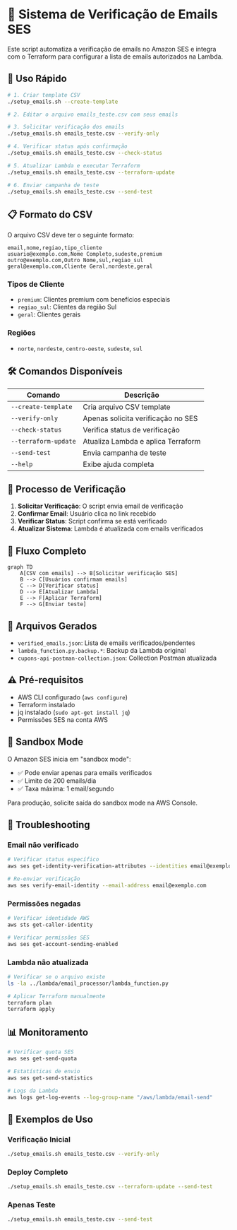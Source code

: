 # 📧 Sistema de Verificação de Emails SES

Este script automatiza a verificação de emails no Amazon SES e integra com o Terraform para configurar a lista de emails autorizados na Lambda.

## 🚀 Uso Rápido

```bash
# 1. Criar template CSV
./setup_emails.sh --create-template

# 2. Editar o arquivo emails_teste.csv com seus emails

# 3. Solicitar verificação dos emails
./setup_emails.sh emails_teste.csv --verify-only

# 4. Verificar status após confirmação
./setup_emails.sh emails_teste.csv --check-status

# 5. Atualizar Lambda e executar Terraform
./setup_emails.sh emails_teste.csv --terraform-update

# 6. Enviar campanha de teste
./setup_emails.sh emails_teste.csv --send-test
```

## 📋 Formato do CSV

O arquivo CSV deve ter o seguinte formato:

```csv
email,nome,regiao,tipo_cliente
usuario@exemplo.com,Nome Completo,sudeste,premium
outro@exemplo.com,Outro Nome,sul,regiao_sul
geral@exemplo.com,Cliente Geral,nordeste,geral
```

### Tipos de Cliente

- `premium`: Clientes premium com benefícios especiais
- `regiao_sul`: Clientes da região Sul
- `geral`: Clientes gerais

### Regiões

- `norte`, `nordeste`, `centro-oeste`, `sudeste`, `sul`

## 🛠️ Comandos Disponíveis

| Comando | Descrição |
|---------|-----------|
| `--create-template` | Cria arquivo CSV template |
| `--verify-only` | Apenas solicita verificação no SES |
| `--check-status` | Verifica status de verificação |
| `--terraform-update` | Atualiza Lambda e aplica Terraform |
| `--send-test` | Envia campanha de teste |
| `--help` | Exibe ajuda completa |

## 📧 Processo de Verificação

1. **Solicitar Verificação**: O script envia email de verificação
2. **Confirmar Email**: Usuário clica no link recebido
3. **Verificar Status**: Script confirma se está verificado
4. **Atualizar Sistema**: Lambda é atualizada com emails verificados

## 🔄 Fluxo Completo

```mermaid
graph TD
    A[CSV com emails] --> B[Solicitar verificação SES]
    B --> C[Usuários confirmam emails]
    C --> D[Verificar status]
    D --> E[Atualizar Lambda]
    E --> F[Aplicar Terraform]
    F --> G[Enviar teste]
```

## 📁 Arquivos Gerados

- `verified_emails.json`: Lista de emails verificados/pendentes
- `lambda_function.py.backup.*`: Backup da Lambda original
- `cupons-api-postman-collection.json`: Collection Postman atualizada

## ⚠️ Pré-requisitos

- AWS CLI configurado (`aws configure`)
- Terraform instalado
- jq instalado (`sudo apt-get install jq`)
- Permissões SES na conta AWS

## 🔐 Sandbox Mode

O Amazon SES inicia em "sandbox mode":
- ✅ Pode enviar apenas para emails verificados
- ✅ Limite de 200 emails/dia
- ✅ Taxa máxima: 1 email/segundo

Para produção, solicite saída do sandbox mode na AWS Console.

## 🚨 Troubleshooting

### Email não verificado
```bash
# Verificar status específico
aws ses get-identity-verification-attributes --identities email@exemplo.com

# Re-enviar verificação
aws ses verify-email-identity --email-address email@exemplo.com
```

### Permissões negadas
```bash
# Verificar identidade AWS
aws sts get-caller-identity

# Verificar permissões SES
aws ses get-account-sending-enabled
```

### Lambda não atualizada
```bash
# Verificar se o arquivo existe
ls -la ../lambda/email_processor/lambda_function.py

# Aplicar Terraform manualmente
terraform plan
terraform apply
```

## 📊 Monitoramento

```bash
# Verificar quota SES
aws ses get-send-quota

# Estatísticas de envio
aws ses get-send-statistics

# Logs da Lambda
aws logs get-log-events --log-group-name "/aws/lambda/email-send"
```

## 🎯 Exemplos de Uso

### Verificação Inicial
```bash
./setup_emails.sh emails_teste.csv --verify-only
```

### Deploy Completo
```bash
./setup_emails.sh emails_teste.csv --terraform-update --send-test
```

### Apenas Teste
```bash
./setup_emails.sh emails_teste.csv --send-test
```